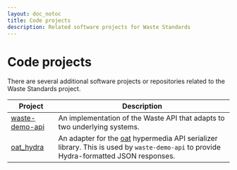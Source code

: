 ```yaml
---
layout: doc_notoc
title: Code projects
description: Related software projects for Waste Standards
---
```


# Code projects

There are several additional software projects or repositories related to the Waste Standards project.

Project | Description
--------|------------
<a href="https://github.com/folklabs/waste-demo-api" target="_blank">waste-demo-api</a> | An implementation of the Waste API that adapts to two underlying systems.
<a href="https://github.com/pmackay/oat_hydra" target="_blank">oat_hydra</a> | An adapter for the [oat](https://github.com/ismasan/oat) hypermedia API serializer library. This is used by `waste-demo-api` to provide Hydra-formatted JSON responses.
